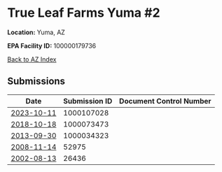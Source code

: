 # True Leaf Farms Yuma #2

**Location:** Yuma, AZ

**EPA Facility ID:** 100000179736

[Back to AZ Index](../../index.md)

## Submissions

| Date | Submission ID | Document Control Number |
|------|--------------|-------------------------|
| [2023-10-11](submissions/1000107028.md) | 1000107028 |  |
| [2018-10-18](submissions/1000073473.md) | 1000073473 |  |
| [2013-09-30](submissions/1000034323.md) | 1000034323 |  |
| [2008-11-14](submissions/52975.md) | 52975 |  |
| [2002-08-13](submissions/26436.md) | 26436 |  |

